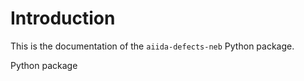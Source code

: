 # Introduction

This is the documentation of the `aiida-defects-neb` Python package.

Python package
